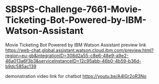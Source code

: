 # SBSPS-Challenge-7661-Movie-Ticketing-Bot-Powered-by-IBM-Watson-Assistant
Movie Ticketing Bot Powered by IBM Watson Assistant
preview link
https://web-chat.global.assistant.watson.cloud.ibm.com/preview.html?region=eu-gb&integrationID=308d2a55-c8e6-48e9-a9e2-46a013a6f3b3&serviceInstanceID=12c95abb-46b0-4b59-b36d-b9dc585ac139


demonstration video link for chatbot
https://youtu.be/A4lGr2oR3No

